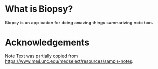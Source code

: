 # What is Biopsy?
Biopsy is an application for doing amazing things summarizing note text.

# Acknowledgements
Note Text was partially copied from https://www.med.unc.edu/medselect/resources/sample-notes.
